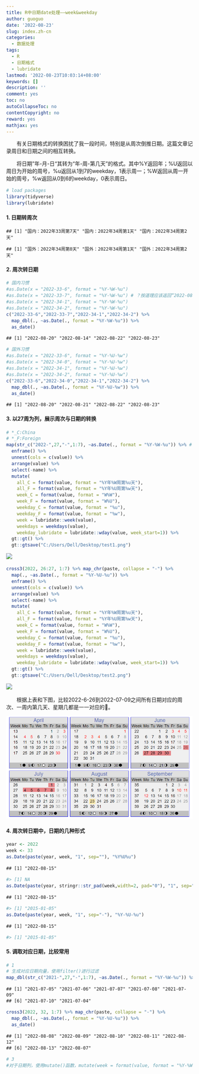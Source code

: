 ```yaml
---
title: R中日期date处理——week&weekday
author: guoguo
date: '2022-08-23'
slug: index.zh-cn
categories:
  - 数据处理
tags:
  - R
  - 日期格式
  - lubridate
lastmod: '2022-08-23T10:03:14+08:00'
keywords: []
description: ''
comment: yes
toc: no
autoCollapseToc: no
contentCopyright: no
reward: yes
mathjax: yes
---
```


<p style="text-indent:2em;font-size:;font-family:;">
有关日期格式的转换困扰了我一段时间，特别是从周次倒推日期。这篇文章记录周日和日期之间的相互转换。
</p>

<!--more-->

<p style="text-indent:2em;font-size:;font-family:;">
将日期”年-月-日“其转为“年-周-第几天”的格式。其中%Y返回年；%U返回以周日为开始的周号，%u返回从1到7的weekday，1表示周一；%W返回从周一开始的周号，%w返回从0到6的weekday，0表示周日。
</p>


```r
# load packages
library(tidyverse)
library(lubridate)
```

#### 1. 日期转周次


```
## [1] "国内：2022年33周第7天" "国内：2022年34周第1天" "国内：2022年34周第2天"
```

```
## [1] "国外：2022年34周第0天" "国外：2022年34周第1天" "国外：2022年34周第2天"
```

#### 2. 周次转日期


```r
# 国内习惯
#as.Date(x = "2022-33-6", format = "%Y-%W-%u")
#as.Date(x = "2022-33-7", format = "%Y-%W-%u") # ？按道理应该返回“2022-08-21”
#as.Date(x = "2022-34-1", format = "%Y-%W-%u")
#as.Date(x = "2022-34-2", format = "%Y-%W-%u")
c("2022-33-6","2022-33-7","2022-34-1","2022-34-2") %>%
  map_dbl(., ~as.Date(., format = "%Y-%W-%u")) %>%
  as_date()
```

```
## [1] "2022-08-20" "2022-08-14" "2022-08-22" "2022-08-23"
```

```r
# 国外习惯
#as.Date(x = "2022-33-6", format = "%Y-%U-%w")
#as.Date(x = "2022-34-0", format = "%Y-%U-%w")
#as.Date(x = "2022-34-1", format = "%Y-%U-%w")
#as.Date(x = "2022-34-2", format = "%Y-%U-%w")
c("2022-33-6","2022-34-0","2022-34-1","2022-34-2") %>%
  map_dbl(., ~as.Date(., format = "%Y-%U-%w")) %>%
  as_date()
```

```
## [1] "2022-08-20" "2022-08-21" "2022-08-22" "2022-08-23"
```

#### 3. 以27周为列，展示周次与日期的转换


```r
# *_C:China
# *_F:Foreign
map(str_c("2022-",27,"-",1:7), ~as.Date(., format = "%Y-%W-%u")) %>% # 生成27周第1天到第7天的周次和天数
  enframe() %>% 
  unnest(cols = c(value)) %>%
  arrange(value) %>%
  select(-name) %>%
  mutate(
    all_C = format(value, format = "%Y年%W周第%u天"),
    all_F = format(value, format = "%Y年%U周第%w天"),
    week_C = format(value, format = "W%W"), 
    week_F = format(value, format = "W%U"), 
    weekday_C = format(value, format = "%u"),
    weekday_F = format(value, format = "%w"),
    week = lubridate::week(value),
    weekdays = weekdays(value),
    weekday_lubridate = lubridate::wday(value, week_start=1)) %>% 
  gt::gt() %>%
  gt::gtsave("C:/Users/Dell/Desktop/test1.png")
```

<img src="/post/2022-08-23-r-date-week-weekday/index.zh-cn_files/figure-html/unnamed-chunk-4-1.png" width="672" />


```r
cross3(2022, 26:27, 1:7) %>% map_chr(paste, collapse = "-") %>% 
  map(., ~as.Date(., format = "%Y-%U-%u")) %>%
  enframe() %>% 
  unnest(cols = c(value)) %>%
  arrange(value) %>%
  select(-name) %>%
  mutate(
    all_C = format(value, format = "%Y年%W周第%u天"),
    all_F = format(value, format = "%Y年%U周第%w天"),
    week_C = format(value, format = "W%W"), 
    week_F = format(value, format = "W%U"), 
    weekday_C = format(value, format = "%u"),
    weekday_F = format(value, format = "%w"),
    week = lubridate::week(value),
    weekdays = weekdays(value),
    weekday_lubridate = lubridate::wday(value, week_start=1)) %>% 
  gt::gt() %>%
  gt::gtsave("C:/Users/Dell/Desktop/test2.png")
```

<img src="/post/2022-08-23-r-date-week-weekday/index.zh-cn_files/figure-html/unnamed-chunk-5-1.png" width="672" />

<p style="text-indent:2em;font-size:;font-family:;">
根据上表和下图，比较2022-6-26到2022-07-09之间所有日期对应的周次、一周内第几天、星期几都是一一对应的💯。
</p>

![](images/2022weeks.png)

#### 4. 周次转日期中，日期的几种形式


```r
year <- 2022
week <- 33
as.Date(paste(year, week, "1", sep=""), "%Y%U%u")
```

```
## [1] "2022-08-15"
```

```r
#> [1] NA
as.Date(paste(year, stringr::str_pad(week,width=2, pad="0"), "1", sep=""), "%Y%U%u")
```

```
## [1] "2022-08-15"
```

```r
#> [1] "2015-01-05"
as.Date(paste(year, week, "1", sep="-"), "%Y-%U-%u")
```

```
## [1] "2022-08-15"
```

```r
#> [1] "2015-01-05"
```

#### 5. 调取对应日期，比较常用


```r
# 1
# 生成对应日期向量，使用filter()进行过滤
map_dbl(str_c("2021-",27,"-",1:7), ~as.Date(., format = "%Y-%W-%u")) %>% as_date
```

```
## [1] "2021-07-05" "2021-07-06" "2021-07-07" "2021-07-08" "2021-07-09"
## [6] "2021-07-10" "2021-07-04"
```

```r
cross3(2022, 32, 1:7) %>% map_chr(paste, collapse = "-") %>% 
  map_dbl(., ~as.Date(., format = "%Y-%U-%u")) %>%
  as_date()
```

```
## [1] "2022-08-08" "2022-08-09" "2022-08-10" "2022-08-11" "2022-08-12"
## [6] "2022-08-13" "2022-08-07"
```

```r
# 3
#对于日期列，使用mutate()函数，mutate(week = format(value, format = "%Y-%W-%u"))
```
